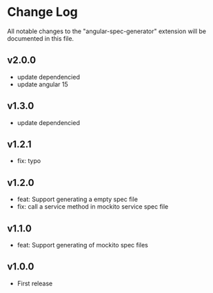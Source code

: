 # Change Log

All notable changes to the "angular-spec-generator" extension will be documented in this file.

## v2.0.0
- update dependencied
- update angular 15

## v1.3.0
- update dependencied

## v1.2.1

- fix: typo
  
## v1.2.0

- feat: Support generating a empty spec file
- fix: call a service method in mockito service spec file

## v1.1.0

- feat: Support generating of mockito spec files
  

## v1.0.0

- First release